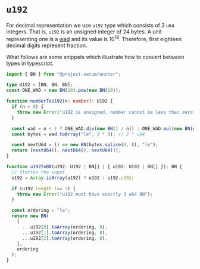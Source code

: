 # `u192`
For decimal representation we use `u192` type which consists of 3 `u64`
integers. That is, `u192` is an unsigned integer of 24 bytes. A unit
representing one is a [wad][wiki-significand] and its value is $`10^{18}`$.
Therefore, first eighteen decimal digits represent fraction.

What follows are some snippets which illustrate how to convert between types in
typescript.

```typescript
import { BN } from "@project-serum/anchor";

type U192 = [BN, BN, BN];
const ONE_WAD = new BN(10).pow(new BN(18));
```

```typescript
function numberToU192(n: number): U192 {
  if (n < 0) {
    throw new Error("u192 is unsigned, number cannot be less than zero");
  }

  const wad = n < 1 ? ONE_WAD.div(new BN(1 / n)) : ONE_WAD.mul(new BN(n));
  const bytes = wad.toArray("le", 3 * 8); // 3 * u64

  const nextU64 = () => new BN(bytes.splice(0, 8), "le");
  return [nextU64(), nextU64(), nextU64()];
}
```

```typescript
function u192ToBN(u192: U192 | BN[] | { u192: U192 | BN[] }): BN {
  // flatten the input
  u192 = Array.isArray(u192) ? u192 : u192.u192;

  if (u192.length !== 3) {
    throw new Error("u192 must have exactly 3 u64 BN");
  }

  const ordering = "le";
  return new BN(
    [
      ...u192[0].toArray(ordering, 8),
      ...u192[1].toArray(ordering, 8),
      ...u192[2].toArray(ordering, 8),
    ],
    ordering
  );
}
```

<!-- References -->
[wiki-significand]: https://en.wikipedia.org/wiki/Significand
